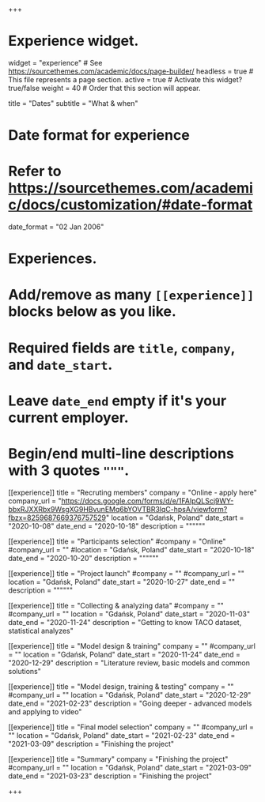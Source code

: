 +++
# Experience widget.
widget = "experience"  # See https://sourcethemes.com/academic/docs/page-builder/
headless = true  # This file represents a page section.
active = true  # Activate this widget? true/false
weight = 40  # Order that this section will appear.

title = "Dates"
subtitle = "What & when"

# Date format for experience
#   Refer to https://sourcethemes.com/academic/docs/customization/#date-format
date_format = "02 Jan 2006"

# Experiences.
#   Add/remove as many `[[experience]]` blocks below as you like.
#   Required fields are `title`, `company`, and `date_start`.
#   Leave `date_end` empty if it's your current employer.
#   Begin/end multi-line descriptions with 3 quotes `"""`.

[[experience]]
  title = "Recruting members"
  company = "Online - apply here"
  company_url = "https://docs.google.com/forms/d/e/1FAIpQLScj9WY-bbxRJXXRbx9WsgXG9HBvunEMq6bYOVTBR3lqC-hpsA/viewform?fbzx=8259687669376757529"
  location = "Gdańsk, Poland"
  date_start = "2020-10-08"
  date_end = "2020-10-18"
  description = """"""
  
  
[[experience]]
  title = "Participants selection"
  #company = "Online"
  #company_url = ""
  #location = "Gdańsk, Poland"
  date_start = "2020-10-18"
  date_end = "2020-10-20"
  description = """"""


[[experience]]
  title = "Project launch"
  #company = ""
  #company_url = ""
  location = "Gdańsk, Poland"
  date_start = "2020-10-27"
  date_end = ""
  description = """"""

[[experience]]
  title = "Collecting & analyzing data"
  #company = ""
  #company_url = ""
  location = "Gdańsk, Poland"
  date_start = "2020-11-03"
  date_end = "2020-11-24"
  description = "Getting to know TACO dataset, statistical analyzes"

[[experience]]
  title = "Model design & training"
  company = ""
  #company_url = ""
  location = "Gdańsk, Poland"
  date_start = "2020-11-24"
  date_end = "2020-12-29"
  description = "Literature review, basic models and common solutions"
  
[[experience]]
  title = "Model design, training &  testing"
  company = ""
  #company_url = ""
  location = "Gdańsk, Poland"
  date_start = "2020-12-29"
  date_end = "2021-02-23"
  description = "Going deeper - advanced models and applying to video"
  
[[experience]]
  title = "Final model selection"
  company = ""
  #company_url = ""
  location = "Gdańsk, Poland"
  date_start = "2021-02-23"
  date_end = "2021-03-09"
  description = "Finishing the project"


[[experience]]
  title = "Summary"
  company = "Finishing the project"
  #company_url = ""
  location = "Gdańsk, Poland"
  date_start = "2021-03-09"
  date_end = "2021-03-23"
  description = "Finishing the project"

+++
